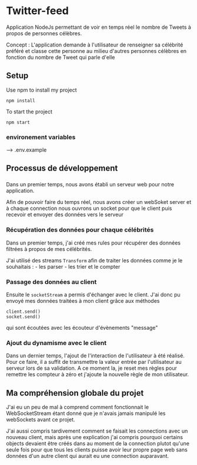 # Twitter-feed
Application NodeJs permettant de voir en temps réel le nombre de Tweets à propos de personnes célèbres.

Concept : 
L'application demande à l'utilisateur de renseigner sa célébrité préféré et classe cette personne au milieu d'autres personnes célèbres en fonction du nombre de Tweet qui parle d'elle

## Setup

Use npm to install my project

```
npm install
```

To start the project 

```
npm start
```

### environement variables  

--> .env.example

## Processus de développement

###
Dans un premier temps, nous avons établi un serveur web pour notre application. 

Afin de pouvoir faire du temps réel, nous avons créer un webSoket server et à chaque connection nous ouvrons un socket pour que le client puis recevoir et envoyer des données vers le serveur 

### Récupération des données pour chaque célébrités

Dans un premier temps, j'ai créé mes rules pour récupérer des données filtrées à propos de mes célébrités.

J'ai utilisé des streams `Transform` afin de traiter les données comme je le souhaitais :
    - les parser
    - les trier et le compter

### Passage des données au client

Ensuite le `socketStream` a permis d'échanger avec le client.
J'ai donc pu envoyé mes données traitées à mon client grâce aux méthodes 

```
client.send()
socket.send()
```

qui sont écoutées avec les écouteur d'évènements "message"

### Ajout du dynamisme avec le client

Dans un dernier temps, l'ajout de l'interaction de l'utilisateur à été réalisé. Pour ce faire, il a suffit de transmettre la valeur entrée par l'utilisateur au serveur lors de sa validation. A ce moment la, je reset mes règles pour remettre les compteur à zéro et j'ajoute la nouvelle règle de mon utilisateur. 


## Ma compréhension globale du projet

J'ai eu un peu de mal à comprend comment fonctionnait le WebSocketStream étant donné que je n'avais jamais manipulé les webSockets avant ce projet.

J'ai aussi compris tardivement comment se faisait les connections avec un nouveau client, mais après une explication j'ai compris pourquoi certains objects devaient être créés dans au moment de la connection plutot qu'une seule fois pour que tous les clients puisse avoir leur propre page web sans données d'un autre client qui aurait eu une connection auparavant. 






